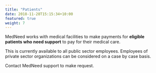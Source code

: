 ```yaml
---
title: "Patients"
date: 2018-11-28T15:15:34+10:00
featured: true
weight: 7
---
```


MedNeed works with medical facilities to make payments for **eligible patients who need support** to pay for their medical care. 

This is currently available to all public sector employees. Employees of private sector organizations can be considered on a case by case basis.

Contact MedNeed support to make request.


